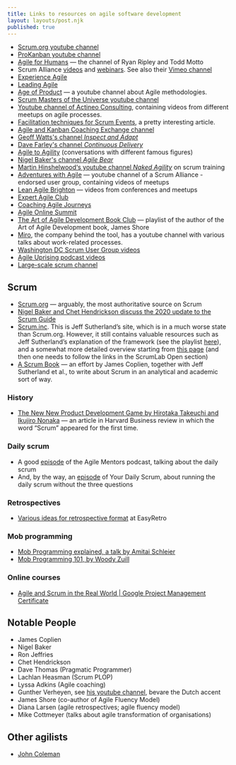 ```yaml
---
title: Links to resources on agile software development
layout: layouts/post.njk
published: true
---
```


- [Scrum.org youtube channel](https://www.youtube.com/@ScrumOrg/videos)
- [ProKanban youtube channel](https://www.youtube.com/@prokanban/videos)
- [Agile for Humans](https://www.youtube.com/c/AgileforHumans/videos) — the channel of Ryan Ripley and Todd Motto
- Scrum Alliance [videos](https://resources.scrumalliance.org/?tn=Videos) and [webinars](https://resources.scrumalliance.org/?tn=Webinars). See also their [Vimeo channel](https://vimeo.com/scrumalliance?embedded=true&source=video_title&owner=56112061)
- [Experience Agile](https://www.youtube.com/ExperienceAgile/videos)
- [Leading Agile](https://www.youtube.com/c/Leadingagile/videos)
- [Age of Product](https://www.youtube.com/c/AgeofProduct/videos) — a youtube channel about Agile methodologies.
- [Scrum Masters of the Universe youtube channel](https://www.youtube.com/c/ScrumMastersoftheUniverse/videos)
- [Youtube channel of Actineo Consulting](https://www.youtube.com/c/ActineoConsultingLLP/videos), containing videos from different meetups on agile processes.
- [Facilitation techniques for Scrum Events](https://www.scrum.org/facilitation-techniques-scrum-events), a pretty interesting article.
- [Agile and Kanban Coaching Exchange channel](https://www.youtube.com/c/CoachingExchange/videos)
- [Geoff Watts's channel _Inspect and Adapt_](https://www.youtube.com/c/InspectAdaptLtd/videos)
- [Dave Farley's channel _Continuous Delivery_](https://www.youtube.com/c/ContinuousDelivery/videos)
- [Agile to Agility](https://www.youtube.com/c/Agiletoagility/videos) (conversations with different famous figures)
- [Nigel Baker's channel _Agile Bear_](https://www.youtube.com/c/nigelagilebear/videos)
- [Martin Hinshelwood‘s youtube channel _Naked Agility_](https://www.youtube.com/c/nakedAgilitywithMartinHinshelwood/videos) on scrum training
- [Adventures with Agile](https://www.youtube.com/c/AdventureswithAgile/videos) — youtube channel of a Scrum Alliance - endorsed user group, containing videos of meetups
- [Lean Agile Brighton](https://www.youtube.com/channel/UCGXZWLztVMFBgAx6zvyfZqw/videos) — videos from conferences and meetups
- [Expert Agile Club](https://www.youtube.com/c/ExpertAgileClub/videos)
- [Coaching Agile Journeys](https://www.youtube.com/channel/UCB7Qplmnr-FCAJaYHcmd5Qw/videos)
- [Agile Online Summit](https://www.youtube.com/channel/UCWw427dFOOCK5pw7YxGod1w/videos)
- [The Art of Agile Development Book Club](https://www.youtube.com/playlist?list=PLD-LK0HSm0Hoh7C88eGMjH89bE45bU1nY) — playlist of the author of the Art of Agile Development book, James Shore
- [Miro](https://www.youtube.com/@MiroHQ/videos), the company behind the tool, has a youtube channel with various talks about work-related processes.
- [Washington DC Scrum User Group videos](https://www.youtube.com/@DCSUG/videos)
- [Agile Uprising podcast videos](https://www.youtube.com/@AgileUprisingNetwork/videos)
- [Large-scale scrum channel](https://www.youtube.com/@LeSSWorks/videos)

## Scrum
- [Scrum.org](https://www.scrum.org/) — arguably, the most authoritative source on Scrum
- [Nigel Baker and Chet Hendrickson discuss the 2020 update to the Scrum Guide](https://www.youtube.com/watch?v=I9WZTg8uaiw)
- [Scrum.inc](https://www.scruminc.com). This is Jeff Sutherland’s site, which is in a much worse state than Scrum.org. However, it still contains valuable resources such as Jeff Sutherland’s explanation of the framework (see the playlist [here](https://www.scruminc.com/scrumlab-open/)), and a somewhat more detailed overview starting from [this page](https://www.scruminc.com/scrum-framework/) (and then one needs to follow the links in the ScrumLab Open section)
- [A Scrum Book](http://scrumbook.org/) — an effort by James Coplien, together with Jeff Sutherland et al., to write about Scrum in an analytical and academic sort of way.

### History
- [The New New Product Development Game by Hirotaka Takeuchi and Ikujiro Nonaka](https://hbr.org/1986/01/the-new-new-product-development-game) — an article in Harvard Business review in which the word “Scrum” appeared for the first time.

### Daily scrum
- A good [episode](https://www.mountaingoatsoftware.com/agile/podcast/6-how-to-make-the-daily-scrum-more-effective-with-julie-chickering) of the Agile Mentors podcast, talking about the daily scrum
- And, by the way, an [episode](https://youtu.be/_oIPrBcy6v4) of Your Daily Scrum, about running the daily scrum without the three questions

### Retrospectives
- [Various ideas for retrospective format](https://easyretro.io/retrospective-ideas/) at EasyRetro

### Mob programming
- [Mob Programming explained, a talk by Amitai Schleier](https://youtu.be/eLLOOmS-7pY)
- [Mob Programming 101, by Woody Zuill](https://www.youtube.com/watch?v=s4Eg-mnx9zg)

### Online courses
- [Agile and Scrum in the Real World | Google Project Management Certificate](https://www.youtube.com/watch?v=1evfn3qTYGM)


## Notable People
- James Coplien
- Nigel Baker
- Ron Jeffries
- Chet Hendrickson
- Dave Thomas (Pragmatic Programmer)
- Lachlan Heasman (Scrum PLOP)
- Lyssa Adkins (Agile coaching)
- Gunther Verheyen, see [his youtube channel](https://www.youtube.com/@GuntherVerheyen/videos), bevare the Dutch accent
- James Shore (co-author of Agile Fluency Model)
- Diana Larsen (agile retrospectives; agile fluency model)
- Mike Cottmeyer (talks about agile transformation of organisations)

## Other agilists
- [John Coleman](https://www.youtube.com/@johncolemanagilitychef/videos)